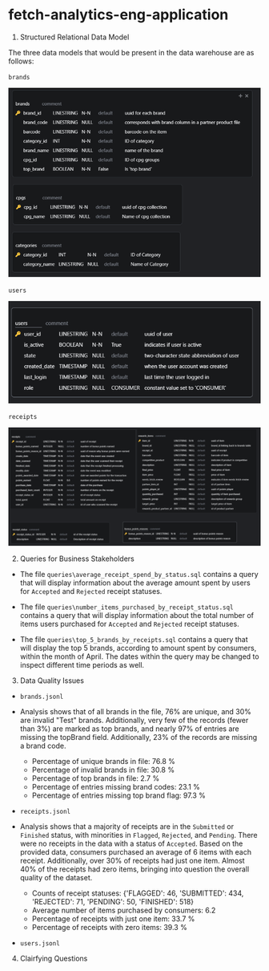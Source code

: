 # fetch-analytics-eng-application

1. Structured Relational Data Model

The three data models that would be present in the data warehouse are as follows:

`brands`


![alt text](image.png)

`users`


![alt text](image-1.png)

`receipts`


![alt text](image-2.png)


2. Queries for Business Stakeholders
        
        
- The file `queries\average_receipt_spend_by_status.sql` contains a query that will display information about the average amount spent by users for `Accepted` and `Rejected` receipt statuses.

- The file `queries\number_items_purchased_by_receipt_status.sql` contains a query that will display information about the total number of items users purchased for `Accepted` and `Rejected` receipt statuses.

- The file `queries\top_5_brands_by_receipts.sql` contains a query that will display the top 5 brands, according to amount spent by consumers, within the month of April. The dates within the query may be changed to inspect different time periods as well.

3. Data Quality Issues

- `brands.jsonl`
- Analysis shows that of all brands in the file, 76% are unique, and 30% are invalid "Test" brands. Additionally, very few of the records (fewer than 3%) are marked as top brands, and nearly 97% of entries are missing the topBrand field. Additionally, 23% of the records are missing a brand code.
    - Percentage of unique brands in file: 76.8 %
    - Percentage of invalid brands in file: 30.8 %
    - Percentage of top brands in file: 2.7 %
    - Percentage of entries missing brand codes: 23.1 %
    - Percentage of entries missing top brand flag: 97.3 %
- `receipts.jsonl`
- Analysis shows that a majority of receipts are in the `Submitted` or `Finished` status, with minorities in `Flagged`, `Rejected`, and `Pending`. There were no receipts in the data with a status of `Accepted`. Based on the provided data, consumers purchased an average of 6 items with each receipt. Additionally, over 30% of receipts had just one item. Almost 40% of the receipts had zero items, bringing into question the overall quality of the dataset.
    - Counts of receipt statuses: {'FLAGGED': 46, 'SUBMITTED': 434, 'REJECTED': 71, 'PENDING': 50, 'FINISHED': 518}
    - Average number of items purchased by consumers: 6.2
    - Percentage of receipts with just one item: 33.7 %
    - Percentage of receipts with zero items: 39.3 %

- `users.jsonl`

4. Clairfying Questions